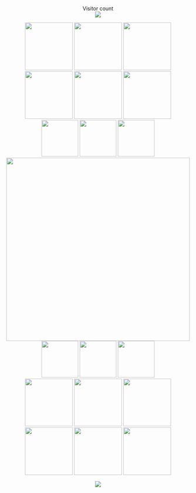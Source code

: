 <p align="center"> 
  Visitor count<br>
  <img src="https://profile-counter.glitch.me/shuming1998/count.svg" />
</p>

<div align=center>
<img src="https://github.com/shuming1998/shuming1998/blob/main/dist/firework.gif" style=" width:130px;height:150 px"/>
<img src="https://github.com/shuming1998/shuming1998/blob/main/dist/firework.gif" style=" width:130px;height:150 px"/>
<img src="https://github.com/shuming1998/shuming1998/blob/main/dist/firework.gif" style=" width:130px;height:150 px"/>
<img src="https://github.com/shuming1998/shuming1998/blob/main/dist/firework.gif" style=" width:130px;height:150 px"/>
<img src="https://github.com/shuming1998/shuming1998/blob/main/dist/firework.gif" style=" width:130px;height:150 px"/>
<img src="https://github.com/shuming1998/shuming1998/blob/main/dist/firework.gif" style=" width:130px;height:150 px"/>
</div>

<div align=center>
  <img src="https://github.com/shuming1998/shuming1998/blob/main/dist/firework.gif" style=" width:100px;height:100 px"/>
  <img src="https://github.com/shuming1998/shuming1998/blob/main/dist/firework.gif" style=" width:100px;height:100 px"/>
<img src="https://github.com/shuming1998/shuming1998/blob/main/dist/firework.gif" style=" width:100px;height:100 px"/>
<img src="https://github.com/shuming1998/shuming1998/blob/main/dist/kaik.gif" style=" width:500px;height:200 px"/>
<img src="https://github.com/shuming1998/shuming1998/blob/main/dist/firework.gif" style=" width:100px;height:100 px"/>
  <img src="https://github.com/shuming1998/shuming1998/blob/main/dist/firework.gif" style=" width:100px;height:100 px"/>
  <img src="https://github.com/shuming1998/shuming1998/blob/main/dist/firework.gif" style=" width:100px;height:100 px"/>
</div>

<div align=center>
<img src="https://github.com/shuming1998/shuming1998/blob/main/dist/firework.gif" style=" width:130px;height:150 px"/>
<img src="https://github.com/shuming1998/shuming1998/blob/main/dist/firework.gif" style=" width:130px;height:150 px"/>
<img src="https://github.com/shuming1998/shuming1998/blob/main/dist/firework.gif" style=" width:130px;height:150 px"/>
<img src="https://github.com/shuming1998/shuming1998/blob/main/dist/firework.gif" style=" width:130px;height:150 px"/>
<img src="https://github.com/shuming1998/shuming1998/blob/main/dist/firework.gif" style=" width:130px;height:150 px"/>
<img src="https://github.com/shuming1998/shuming1998/blob/main/dist/firework.gif" style=" width:130px;height:150 px"/>
</div>

<p align="center"> 
<a href=#><img src="https://github.com/shuming1998/shuming1998/blob/main/dist/github-user-contribution.svg"></a>
</p>



